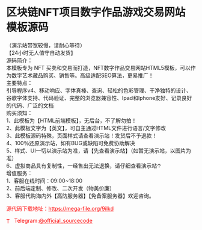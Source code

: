 # 区块链NFT项目数字作品游戏交易网站模板源码

（演示站带宽较慢，请耐心等待）<br>【24小时无人值守自动发货】 <br>源码简介：<br>本模板专为 NFT 买卖和交易而打造，NFT数字作品交易网站HTML5模板，可以作为数字艺术藏品购买、销售等。高级适配SEO算法，更易推广！<br>主要特点：<br>引导程序v4、移动响应、字体真棒、查询、轻松的色彩管理、干净独特的设计、谷歌字体支持、代码验证、完整的浏览器兼容性、Ipad和Iphone友好、记录良好的代码、广泛的文档<br>购买须知：<br>1、此模板为【HTML前端模板】，无后台，不了解勿拍！<br>2、此模板文字为【英文】，可自主通过HTML文件进行语言/文字修改<br>3、此模板源码特殊，页面样式请查看演示站！发货后不予退款！<br>4、100％还原演示站，如有BUG或缺陷可免费协助解决<br>5、样式、UI一切以演示站为准，请【先查看演示站】（如暂无演示站，以图片为准）<br>6、虚拟商品具有复制性，一经售出无法退换，请仔细查看演示站↑<br>增值服务：<br>1、客服在线时间：09:00~18:00<br>2、前后端定制、修改、二次开发（物美价廉）<br>3、客服代购海内外【高防服务器】【免备案服务器】欢迎咨询。<br>


<p style="color: red;">源代码下载地址：<a href="https://mega-file.org/9ilkd" style="color: red;">https://mega-file.org/9ilkd</a></p><p style="color: red;"><img src="https://cdn-icons-png.flaticon.com/512/2111/2111646.png" alt="Telegram Icon" style="width: 16px; vertical-align: middle; margin-right: 5px;">Telegram:<a href="https://t.me/official_sourcecode" style="color: red;">@official_sourcecode</a></p>